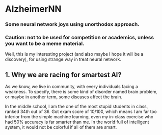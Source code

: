 # AlzheimerNN
### Some neural network joys using unorthodox approach.

### Caution: not to be used for competition or academics, unless you want to be a meme material.

Well, this is my interesting project (and also maybe I hope it will be a discovery), for using strange way in treat neural network. 

## 1. Why we are racing for smartest AI?

As we know, we live in community, with every individuals facing a weakness. To specify, there is some kind of disorder named brain problem, or maybe in another term, some diseases affect the brain.


In the middle school, I am the one of the most stupid students in class, ranked 34th out of 36. Got exam score of 10/100, which means I am far too inferior from the simple machine learning, even my in-class exercise who had 50% accuracy is far smarter than me. In the world full of intelligent system, it would not be colorful if all of them are smart.

